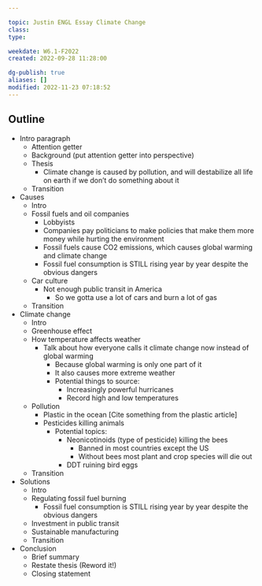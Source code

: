 ---
topic: Justin ENGL Essay Climate Change
class: 
type: 

weekdate: W6.1-F2022
created: 2022-09-28 11:28:00

dg-publish: true
aliases: []
modified: 2022-11-23 07:18:52
---

## Outline
* Intro paragraph
   * Attention getter
   * Background (put attention getter into perspective)
   * Thesis
	  * Climate change is caused by pollution, and will destabilize all life on earth if we don’t do something about it
   * Transition
* Causes
   * Intro
   * Fossil fuels and oil companies
	  * Lobbyists
	  * Companies pay politicians to make policies that make them more money while hurting the environment
	  * Fossil fuels cause CO2 emissions, which causes global warming and climate change
	  * Fossil fuel consumption is STILL rising year by year despite the obvious dangers
   * Car culture
	  * Not enough public transit in America
		 * So we gotta use a lot of cars and burn a lot of gas
   * Transition
* Climate change
   * Intro
   * Greenhouse effect
   * How temperature affects weather
	  * Talk about how everyone calls it climate change now instead of global warming
		 * Because global warming is only one part of it
		 * It also causes more extreme weather
		 * Potential things to source:
			* Increasingly powerful hurricanes
			* Record high and low temperatures
   * Pollution
	  * Plastic in the ocean [Cite something from the plastic article]
	  * Pesticides killing animals
		 * Potential topics:
			* Neonicotinoids (type of pesticide) killing the bees
			   * Banned in most countries except the US
			   * Without bees most plant and crop species will die out
			* DDT ruining bird eggs
   * Transition
* Solutions
   * Intro
   * Regulating fossil fuel burning
	  * Fossil fuel consumption is STILL rising year by year despite the obvious dangers
   * Investment in public transit
   * Sustainable manufacturing
   * Transition
* Conclusion
   * Brief summary
   * Restate thesis (Reword it!)
   * Closing statement
